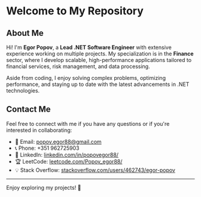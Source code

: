# Welcome to My Repository

## About Me
Hi! I'm **Egor Popov**, a **Lead .NET Software Engineer** with extensive experience working on multiple projects. My specialization is in the **Finance** sector, where I develop scalable, high-performance applications tailored to financial services, risk management, and data processing.

Aside from coding, I enjoy solving complex problems, optimizing performance, and staying up to date with the latest advancements in .NET technologies.

## Contact Me
Feel free to connect with me if you have any questions or if you're interested in collaborating:
- 📧 Email: [popov.egor88@gmail.com](mailto:popov.egor88@gmail.com)
- 📞 Phone: +351 962725903
- 🔗 LinkedIn: [linkedin.com/in/popovegor88/](https://linkedin.com/in/popovegor88/)
- 🏆 LeetCode: [leetcode.com/Popov_egor88/](https://leetcode.com/Popov_egor88/)
- 💡 Stack Overflow: [stackoverflow.com/users/462743/egor-popov](https://stackoverflow.com/users/462743/egor-popov)

---

Enjoy exploring my projects! 🚀

